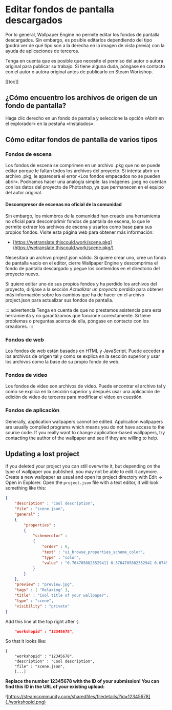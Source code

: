 # Editar fondos de pantalla descargados

Por lo general, Wallpaper Engine no permite editar los fondos de pantalla descargados. Sin embargo, es posible editarlos dependiendo del tipo (podrá ver de qué tipo son a la derecha en la imagen de vista previa) con la ayuda de aplicaciones de terceros.

Tenga en cuenta que es posible que necesite el permiso del autor o autora original para publicar su trabajo. Si tiene alguna duda, póngase en contacto con el autor o autora original antes de publicarlo en Steam Workshop.

[[toc]]

## ¿Cómo encuentro los archivos de origen de un fondo de pantalla?

Haga clic derecho en un fondo de pantalla y seleccione la opción «Abrir en el explorador» en la pestaña «Instalados».

## Cómo editar fondos de pantalla de varios tipos

### Fondos de escena

Los fondos de escena se comprimen en un archivo .pkg que no se puede editar porque le faltan todos los archivos del proyecto. Si intenta abrir un archivo .pkg, le aparecerá el error «Los fondos empacados no se pueden abrir». Podríamos hacer una analogía simple: las imágenes .jpeg no cuentan con los datos del proyecto de Photoshop, ya que permanecen en el equipo del autor original.

#### Descompresor de escenas no oficial de la comunidad

Sin embargo, los miembros de la comunidad han creado una herramienta no oficial para descomprimir fondos de pantalla de escena, lo que le permite extraer los archivos de escena y usarlos como base para sus propios fondos. Visite esta página web para obtener más información:

* [https://wetranslate.thiscould.work/scene.pkg](https://wetranslate.thiscould.work/scene.pkg/)

Necesitará un archivo project.json válido. Si quiere crear uno, cree un fondo de pantalla vacío en el editor, cierre Wallpaper Engine y descomprima el fondo de pantalla descargado y pegue los contenidos en el directorio del proyecto nuevo.

Si quiere editar uno de sus propios fondos y ha perdido los archivos del proyecto, diríjase a la sección *Actualizar un proyecto perdido* para obtener más información sobre los cambios que ha de hacer en el archivo project.json para actualizar sus fondos de pantalla.

::: advertencia Tenga en cuenta de que no prestamos asistencia para esta herramienta y no garantizamos que funcione correctamente. Si tiene problemas o preguntas acerca de ella, póngase en contacto con los creadores. :::

### Fondos de web

Los fondos de web están basados en HTML y JavaScript. Puede acceder a los archivos de origen tal y como se explica en la sección superior y usar los archivos como la base de su propio fondo de web.

### Fondos de vídeo

Los fondos de vídeo son archivos de vídeo. Puede encontrar el archivo tal y como se explica en la sección superior y después usar una aplicación de edición de vídeo de terceros para modificar el vídeo en cuestión.

### Fondos de aplicación

Generally, application wallpapers cannot be edited. Application wallpapers are usually compiled programs which means you do not have access to the source code. If you really want to change application-based wallpapers, try contacting the author of the wallpaper and see if they are willing to help.

## Updating a lost project

If you deleted your project you can still overwrite it, but depending on the type of wallpaper you published, you may not be able to edit it anymore. Create a new wallpaper as usual and open its project directory with Edit -> Open in Explorer. Open the `project.json` file with a text editor, it will look something like this:

```json
{
    "description" : "Cool description",
    "file" : "scene.json",
    "general" : 
    {
        "properties" : 
        {
            "schemecolor" : 
            {
                "order" : 0,
                "text" : "ui_browse_properties_scheme_color",
                "type" : "color",
                "value" : "0.7647058823529411 0.3764705882352941 0.07450980392156863"
            }
        }
    },
    "preview" : "preview.jpg",
    "tags" : [ "Relaxing" ],
    "title" : "Cool title of your wallpaper",
    "type" : "scene",
    "visibility" : "private"
}
```

Add this line at the top right after `{`:

```json
    "workshopid" : "12345678",
```
So that it looks like:

```json{2}
{
    "workshopid" : "12345678",
    "description" : "Cool description",
    "file" : "scene.json",
    [...]
```

**Replace the number 12345678 with the ID of your submission! You can find this ID in the URL of your existing upload:**

![https://steamcommunity.com/sharedfiles/filedetails/?id=12345678](./workshopid.png)
